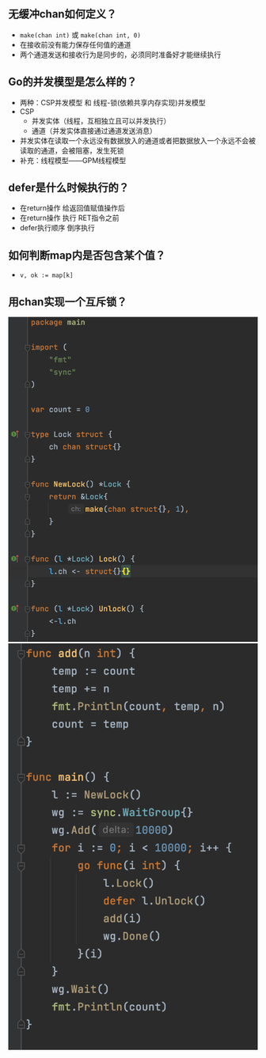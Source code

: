 ## 无缓冲chan如何定义？
- `make(chan int)` 或 `make(chan int, 0)`
- 在接收前没有能力保存任何值的通道
- 两个通道发送和接收行为是同步的，必须同时准备好才能继续执行

## Go的并发模型是怎么样的？
- 两种：CSP并发模型 和 线程-锁(依赖共享内存实现)并发模型
- CSP
  - 并发实体（线程，互相独立且可以并发执行）
  - 通道（并发实体直接通过通道发送消息）
- 并发实体在读取一个永远没有数据放入的通道或者把数据放入一个永远不会被读取的通道，会被阻塞，发生死锁
- 补充：线程模型——GPM线程模型

## defer是什么时候执行的？
- 在return操作 给返回值赋值操作后
- 在return操作 执行 RET指令之前
- defer执行顺序 倒序执行

## 如何判断map内是否包含某个值？
- `v, ok := map[k]`

## 用chan实现一个互斥锁？
![alt 互斥锁01](./images/base-5-1.jpeg)
![alt 互斥锁02](./images/base-5-2.jpeg)
